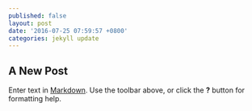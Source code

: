 ```yaml
---
published: false
layout: post
date: '2016-07-25 07:59:57 +0800'
categories: jekyll update
---
```

## A New Post

Enter text in [Markdown](http://daringfireball.net/projects/markdown/). Use the toolbar above, or click the **?** button for formatting help.
